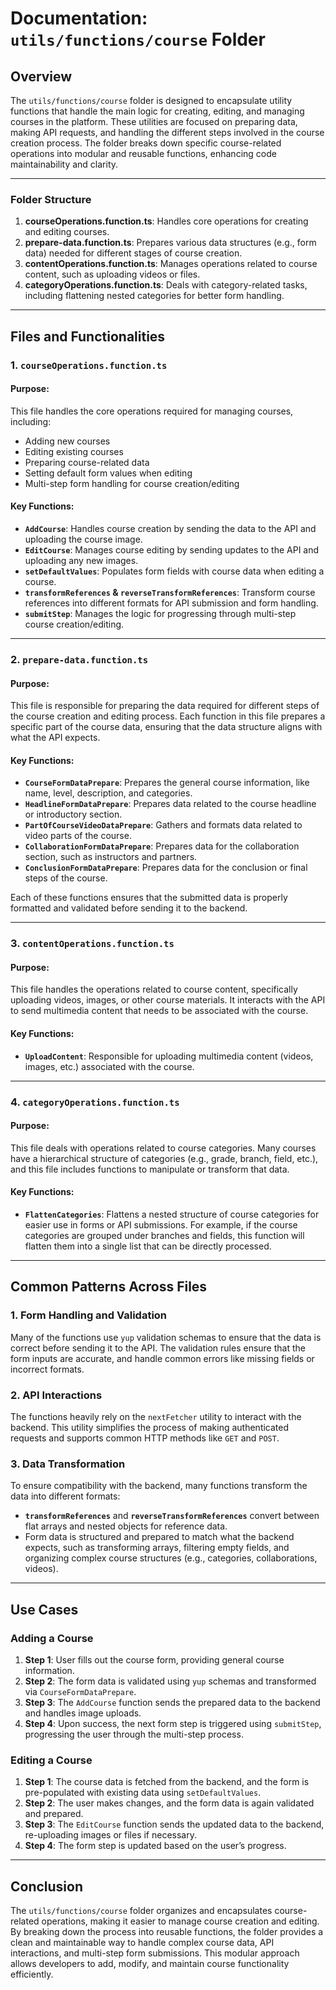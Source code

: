 # Documentation: `utils/functions/course` Folder

## Overview

The `utils/functions/course` folder is designed to encapsulate utility functions that handle the main logic for creating, editing, and managing courses in the platform. These utilities are focused on preparing data, making API requests, and handling the different steps involved in the course creation process. The folder breaks down specific course-related operations into modular and reusable functions, enhancing code maintainability and clarity.

---

### Folder Structure

1. **courseOperations.function.ts**: Handles core operations for creating and editing courses.
2. **prepare-data.function.ts**: Prepares various data structures (e.g., form data) needed for different stages of course creation.
3. **contentOperations.function.ts**: Manages operations related to course content, such as uploading videos or files.
4. **categoryOperations.function.ts**: Deals with category-related tasks, including flattening nested categories for better form handling.

---

## Files and Functionalities

### 1. `courseOperations.function.ts`

#### Purpose:

This file handles the core operations required for managing courses, including:

- Adding new courses
- Editing existing courses
- Preparing course-related data
- Setting default form values when editing
- Multi-step form handling for course creation/editing

#### Key Functions:

- **`AddCourse`**: Handles course creation by sending the data to the API and uploading the course image.
- **`EditCourse`**: Manages course editing by sending updates to the API and uploading any new images.
- **`setDefaultValues`**: Populates form fields with course data when editing a course.
- **`transformReferences` & `reverseTransformReferences`**: Transform course references into different formats for API submission and form handling.
- **`submitStep`**: Manages the logic for progressing through multi-step course creation/editing.

---

### 2. `prepare-data.function.ts`

#### Purpose:

This file is responsible for preparing the data required for different steps of the course creation and editing process. Each function in this file prepares a specific part of the course data, ensuring that the data structure aligns with what the API expects.

#### Key Functions:

- **`CourseFormDataPrepare`**: Prepares the general course information, like name, level, description, and categories.
- **`HeadlineFormDataPrepare`**: Prepares data related to the course headline or introductory section.
- **`PartOfCourseVideoDataPrepare`**: Gathers and formats data related to video parts of the course.
- **`CollaborationFormDataPrepare`**: Prepares data for the collaboration section, such as instructors and partners.
- **`ConclusionFormDataPrepare`**: Prepares data for the conclusion or final steps of the course.

Each of these functions ensures that the submitted data is properly formatted and validated before sending it to the backend.

---

### 3. `contentOperations.function.ts`

#### Purpose:

This file handles the operations related to course content, specifically uploading videos, images, or other course materials. It interacts with the API to send multimedia content that needs to be associated with the course.

#### Key Functions:

- **`UploadContent`**: Responsible for uploading multimedia content (videos, images, etc.) associated with the course.

---

### 4. `categoryOperations.function.ts`

#### Purpose:

This file deals with operations related to course categories. Many courses have a hierarchical structure of categories (e.g., grade, branch, field, etc.), and this file includes functions to manipulate or transform that data.

#### Key Functions:

- **`FlattenCategories`**: Flattens a nested structure of course categories for easier use in forms or API submissions. For example, if the course categories are grouped under branches and fields, this function will flatten them into a single list that can be directly processed.

---

## Common Patterns Across Files

### 1. **Form Handling and Validation**

Many of the functions use `yup` validation schemas to ensure that the data is correct before sending it to the API. The validation rules ensure that the form inputs are accurate, and handle common errors like missing fields or incorrect formats.

### 2. **API Interactions**

The functions heavily rely on the `nextFetcher` utility to interact with the backend. This utility simplifies the process of making authenticated requests and supports common HTTP methods like `GET` and `POST`.

### 3. **Data Transformation**

To ensure compatibility with the backend, many functions transform the data into different formats:

- **`transformReferences`** and **`reverseTransformReferences`** convert between flat arrays and nested objects for reference data.
- Form data is structured and prepared to match what the backend expects, such as transforming arrays, filtering empty fields, and organizing complex course structures (e.g., categories, collaborations, videos).

---

## Use Cases

### Adding a Course

1. **Step 1**: User fills out the course form, providing general course information.
2. **Step 2**: The form data is validated using `yup` schemas and transformed via `CourseFormDataPrepare`.
3. **Step 3**: The `AddCourse` function sends the prepared data to the backend and handles image uploads.
4. **Step 4**: Upon success, the next form step is triggered using `submitStep`, progressing the user through the multi-step process.

### Editing a Course

1. **Step 1**: The course data is fetched from the backend, and the form is pre-populated with existing data using `setDefaultValues`.
2. **Step 2**: The user makes changes, and the form data is again validated and prepared.
3. **Step 3**: The `EditCourse` function sends the updated data to the backend, re-uploading images or files if necessary.
4. **Step 4**: The form step is updated based on the user’s progress.

---

## Conclusion

The `utils/functions/course` folder organizes and encapsulates course-related operations, making it easier to manage course creation and editing. By breaking down the process into reusable functions, the folder provides a clean and maintainable way to handle complex course data, API interactions, and multi-step form submissions. This modular approach allows developers to add, modify, and maintain course functionality efficiently.
